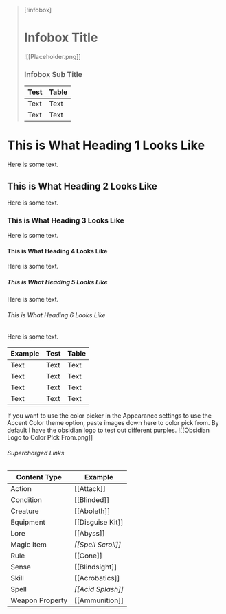 > [!infobox]
> # Infobox Title
> ![[Placeholder.png]]
> ### Infobox Sub Title
> | Test | Table |
> | - | - |
> | Text | Text |
> | Text | Text |

# This is What Heading 1 Looks Like
Here is some text.
## This is What Heading 2 Looks Like
Here is some text.
### This is What Heading 3 Looks Like
Here is some text.
#### This is What Heading 4 Looks Like
Here is some text.
##### This is What Heading 5 Looks Like
Here is some text.
###### This is What Heading 6 Looks Like
Here is some text.

| Example | Test | Table |
| - | - | - |
| Text | Text | Text |
| Text | Text | Text |
| Text | Text | Text |
| Text | Text | Text |

If you want to use the color picker in the Appearance settings to use the Accent Color theme option, paste images down here to color pick from. By default I have the obsidian logo to test out different purples.
![[Obsidian Logo to Color PIck From.png]]

###### Supercharged Links
| Content Type | Example |
| - | - |
| Action | [[Attack]] |
| Condition | [[Blinded]] |
| Creature | [[Aboleth]] |
| Equipment | [[Disguise Kit]] |
| Lore | [[Abyss]] |
| Magic Item | *[[Spell Scroll]]* |
| Rule | [[Cone]] |
| Sense | [[Blindsight]] |
| Skill | [[Acrobatics]] |
| Spell | *[[Acid Splash]]* |
| Weapon Property | [[Ammunition]] |